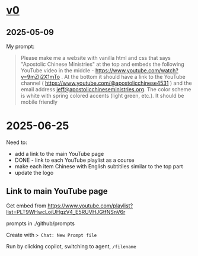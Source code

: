# [v0](./v0)

## 2025-05-09

My prompt:

> Please make me a website with vanilla html and css that says "Apostolic Chinese Ministries" at the top and embeds the following YouTube video in the middle - https://www.youtube.com/watch?v=9mZIj2X1mTo . At the bottom it should have a link to the YouTube channel ( https://www.youtube.com/@apostolicchinese4531 ) and the email address jeff@apostolicchineseministries.org. The color scheme is white with spring colored accents (light green, etc.). It should be mobile friendly

# 2025-06-25

Need to:

- add a link to the main YouTube page
- DONE - link to each YouTube playlist as a course
- make each item Chinese with English subtitiles similar to the top part
- update the logo

## Link to main YouTube page

Get embed from https://www.youtube.com/playlist?list=PLT9WHwcLoiUHgzV4_E5RUVHJGtfNSnV6r

prompts in ./github/prompts

Create with `> Chat: New Prompt file`

Run by clicking copilot, switching to agent, `/filename`